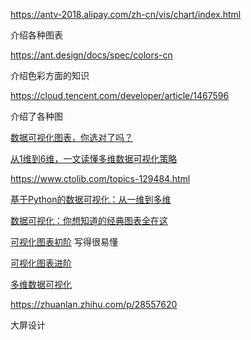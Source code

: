 https://antv-2018.alipay.com/zh-cn/vis/chart/index.html

介绍各种图表

https://ant.design/docs/spec/colors-cn

介绍色彩方面的知识

https://cloud.tencent.com/developer/article/1467596

介绍了各种图

[数据可视化图表，你选对了吗？](http://www.raincent.com/content-10-13394-1.html)

[从1维到6维，一文读懂多维数据可视化策略](https://www.jiqizhixin.com/articles/2018-02-14-6)

https://www.ctolib.com/topics-129484.html

[基于Python的数据可视化：从一维到多维](https://www.jianshu.com/p/3bb2cc453df1)

[数据可视化：你想知道的经典图表全在这](https://zhuanlan.zhihu.com/p/24168144)

[可视化图表初阶](https://zhuanlan.zhihu.com/p/27590066)
写得很易懂

[可视化图表进阶](https://zhuanlan.zhihu.com/p/28400641)


[多维数据可视化](http://cloga.info/%E6%95%B0%E6%8D%AE%E5%88%86%E6%9E%90/2016/10/12/multivariate-data-visualization)

https://zhuanlan.zhihu.com/p/28557620

大屏设计
